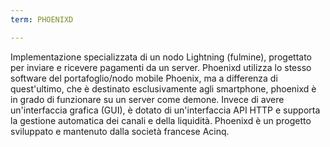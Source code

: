 ```yaml
---
term: PHOENIXD

---
```

Implementazione specializzata di un nodo Lightning (fulmine), progettato per inviare e ricevere pagamenti da un server. Phoenixd utilizza lo stesso software del portafoglio/nodo mobile Phoenix, ma a differenza di quest'ultimo, che è destinato esclusivamente agli smartphone, phoenixd è in grado di funzionare su un server come demone. Invece di avere un'interfaccia grafica (GUI), è dotato di un'interfaccia API HTTP e supporta la gestione automatica dei canali e della liquidità. Phoenixd è un progetto sviluppato e mantenuto dalla società francese Acinq.